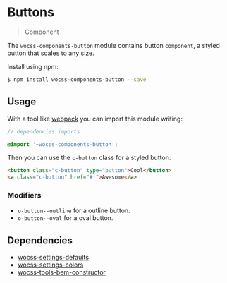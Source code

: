 # Buttons

> Component

The `wocss-components-button` module contains button `component`, a styled button that scales to any size.

Install using npm:

```sh
$ npm install wocss-components-button --save
```

## Usage

With a tool like [webpack](https://webpack.github.io/) you can import this module writing:

```scss
// dependencies imports

@import '~wocss-components-button';
```

Then you can use the `c-button` class for a styled button:

```html
<button class="c-button" type="button">Cool</button>
<a class="c-button" href="#!">Awesome</a>
```

### Modifiers

* `o-button--outline` for a outline button.
* `o-button--oval` for a oval button.

## Dependencies

* [wocss-settings-defaults](https://github.com/wocss/settings.defaults)
* [wocss-settings-colors](https://github.com/wocss/settings.colors)
* [wocss-tools-bem-constructor](https://github.com/wocss/tools.bem-constructor)

